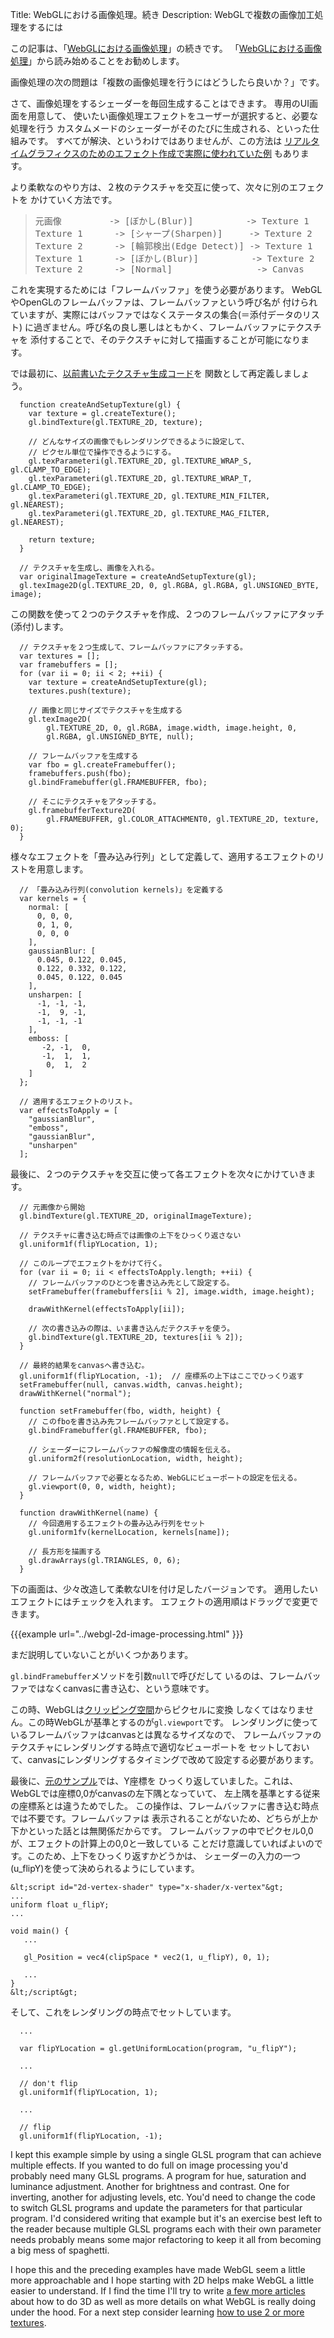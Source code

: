 Title: WebGLにおける画像処理。続き
Description: WebGLで複数の画像加工処理をするには

この記事は、「[WebGLにおける画像処理](webgl-image-processing.html)」の続きです。
「[WebGLにおける画像処理](webgl-image-processing.html)」から読み始めることをお勧めします。

画像処理の次の問題は「複数の画像処理を行うにはどうしたら良いか？」です。

さて、画像処理をするシェーダーを毎回生成することはできます。
専用のUI画面を用意して、
使いたい画像処理エフェクトをユーザーが選択すると、必要な処理を行う
カスタムメードのシェーダーがそのたびに生成される、といった仕組みです。
すべてが解決、というわけではありませんが、この方法は
[リアルタイムグラフィクスのためのエフェクト作成で実際に使われていた例](http://www.youtube.com/watch?v=cQUn0Zeh-0Q)
もあります。

より柔軟なのやり方は、２枚のテクスチャを交互に使って、次々に別のエフェクトを
かけていく方法です。

<blockquote><pre>
元画像         -&gt; [ぼかし(Blur)]          -&gt; Texture 1
Texture 1      -&gt; [シャープ(Sharpen)]     -&gt; Texture 2
Texture 2      -&gt; [輪郭検出(Edge Detect)] -&gt; Texture 1
Texture 1      -&gt; [ぼかし(Blur)]          -&gt; Texture 2
Texture 2      -&gt; [Normal]                -&gt; Canvas</pre></blockquote>

これを実現するためには「フレームバッファ」を使う必要があります。
WebGLやOpenGLのフレームバッファは、フレームバッファという呼び名が
付けられていますが、実際にはバッファではなくステータスの集合(＝添付データのリスト)
に過ぎません。呼び名の良し悪しはともかく、フレームバッファにテクスチャを
添付することで、そのテクスチャに対して描画することが可能になります。

では最初に、[以前書いたテクスチャ生成コード](webgl-image-processing.html)を
関数として再定義しましょう。

```
  function createAndSetupTexture(gl) {
    var texture = gl.createTexture();
    gl.bindTexture(gl.TEXTURE_2D, texture);

    // どんなサイズの画像でもレンダリングできるように設定して、
    // ピクセル単位で操作できるようにする。
    gl.texParameteri(gl.TEXTURE_2D, gl.TEXTURE_WRAP_S, gl.CLAMP_TO_EDGE);
    gl.texParameteri(gl.TEXTURE_2D, gl.TEXTURE_WRAP_T, gl.CLAMP_TO_EDGE);
    gl.texParameteri(gl.TEXTURE_2D, gl.TEXTURE_MIN_FILTER, gl.NEAREST);
    gl.texParameteri(gl.TEXTURE_2D, gl.TEXTURE_MAG_FILTER, gl.NEAREST);

    return texture;
  }

  // テクスチャを生成し、画像を入れる。
  var originalImageTexture = createAndSetupTexture(gl);
  gl.texImage2D(gl.TEXTURE_2D, 0, gl.RGBA, gl.RGBA, gl.UNSIGNED_BYTE, image);
```

この関数を使って２つのテクスチャを作成、２つのフレームバッファにアタッチ(添付)します。

```
  // テクスチャを２つ生成して、フレームバッファにアタッチする。
  var textures = [];
  var framebuffers = [];
  for (var ii = 0; ii < 2; ++ii) {
    var texture = createAndSetupTexture(gl);
    textures.push(texture);

    // 画像と同じサイズでテクスチャを生成する
    gl.texImage2D(
        gl.TEXTURE_2D, 0, gl.RGBA, image.width, image.height, 0,
        gl.RGBA, gl.UNSIGNED_BYTE, null);

    // フレームバッファを生成する
    var fbo = gl.createFramebuffer();
    framebuffers.push(fbo);
    gl.bindFramebuffer(gl.FRAMEBUFFER, fbo);

    // そこにテクスチャをアタッチする。
    gl.framebufferTexture2D(
        gl.FRAMEBUFFER, gl.COLOR_ATTACHMENT0, gl.TEXTURE_2D, texture, 0);
  }
```

様々なエフェクトを「畳み込み行列」として定義して、適用するエフェクトのリストを用意します。

```
  // 「畳み込み行列(convolution kernels)」を定義する
  var kernels = {
    normal: [
      0, 0, 0,
      0, 1, 0,
      0, 0, 0
    ],
    gaussianBlur: [
      0.045, 0.122, 0.045,
      0.122, 0.332, 0.122,
      0.045, 0.122, 0.045
    ],
    unsharpen: [
      -1, -1, -1,
      -1,  9, -1,
      -1, -1, -1
    ],
    emboss: [
       -2, -1,  0,
       -1,  1,  1,
        0,  1,  2
    ]
  };

  // 適用するエフェクトのリスト。
  var effectsToApply = [
    "gaussianBlur",
    "emboss",
    "gaussianBlur",
    "unsharpen"
  ];
```

最後に、２つのテクスチャを交互に使って各エフェクトを次々にかけていきます。

```
  // 元画像から開始
  gl.bindTexture(gl.TEXTURE_2D, originalImageTexture);

  // テクスチャに書き込む時点では画像の上下をひっくり返さない
  gl.uniform1f(flipYLocation, 1);

  // このループでエフェクトをかけて行く。
  for (var ii = 0; ii < effectsToApply.length; ++ii) {
    // フレームバッファのひとつを書き込み先として設定する。
    setFramebuffer(framebuffers[ii % 2], image.width, image.height);

    drawWithKernel(effectsToApply[ii]);

    // 次の書き込みの際は、いま書き込んだテクスチャを使う。
    gl.bindTexture(gl.TEXTURE_2D, textures[ii % 2]);
  }

  // 最終的結果をcanvasへ書き込む。
  gl.uniform1f(flipYLocation, -1);  // 座標系の上下はここでひっくり返す
  setFramebuffer(null, canvas.width, canvas.height);
  drawWithKernel("normal");

  function setFramebuffer(fbo, width, height) {
    // このfboを書き込み先フレームバッファとして設定する。
    gl.bindFramebuffer(gl.FRAMEBUFFER, fbo);

    // シェーダーにフレームバッファの解像度の情報を伝える。
    gl.uniform2f(resolutionLocation, width, height);

    // フレームバッファで必要となるため、WebGLにビューポートの設定を伝える。
    gl.viewport(0, 0, width, height);
  }

  function drawWithKernel(name) {
    // 今回適用するエフェクトの畳み込み行列をセット
    gl.uniform1fv(kernelLocation, kernels[name]);

    // 長方形を描画する
    gl.drawArrays(gl.TRIANGLES, 0, 6);
  }
```
下の画面は、少々改造して柔軟なUIを付け足したバージョンです。
適用したいエフェクトにはチェックを入れます。
エフェクトの適用順はドラッグで変更できます。

{{{example url="../webgl-2d-image-processing.html" }}}

まだ説明していないことがいくつかあります。

<code>gl.bindFramebuffer</code>メソッドを引数<code>null</code>で呼びだして
いるのは、フレームバッファではなくcanvasに書き込む、という意味です。

この時、WebGLは[クリッピング空間](webgl-fundamentals.html)からピクセルに変換
しなくてはなりません。この時WebGLが基準とするのが<code>gl.viewport</code>です。
レンダリングに使っているフレームバッファはcanvasとは異なるサイズなので、
フレームバッファのテクスチャにレンダリングする時点で適切なビューポートを
セットしておいて、canvasにレンダリングするタイミングで改めて設定する必要があります。

最後に、[元のサンプル](webgl-fundamentals.html)では、Y座標を
ひっくり返していました。これは、WebGLでは座標0,0がcanvasの左下隅となっていて、
左上隅を基準とする従来の座標系とは違うためでした。
この操作は、フレームバッファに書き込む時点では不要です。フレームバッファは
表示されることがないため、どちらが上か下かといった話とは無関係だからです。
フレームバッファの中でピクセル0,0が、エフェクトの計算上の0,0と一致している
ことだけ意識していればよいのです。このため、上下をひっくり返すかどうかは、
シェーダーの入力の一つ(u_flipY)を使って決められるようにしています。

```
&lt;script id="2d-vertex-shader" type="x-shader/x-vertex"&gt;
...
uniform float u_flipY;
...

void main() {
   ...

   gl_Position = vec4(clipSpace * vec2(1, u_flipY), 0, 1);

   ...
}
&lt;/script&gt;
```

そして、これをレンダリングの時点でセットしています。

```
  ...

  var flipYLocation = gl.getUniformLocation(program, "u_flipY");

  ...

  // don't flip
  gl.uniform1f(flipYLocation, 1);

  ...

  // flip
  gl.uniform1f(flipYLocation, -1);

```

I kept this example simple by using a single GLSL program that can achieve
multiple effects.  If you wanted to do full on image processing you'd
probably need many GLSL programs.  A program for hue, saturation and
luminance adjustment.  Another for brightness and contrast.  One for
inverting, another for adjusting levels, etc.  You'd need to change the
code to switch GLSL programs and update the parameters for that particular
program.  I'd considered writing that example but it's an exercise best
left to the reader because multiple GLSL programs each with their own
parameter needs probably means some major refactoring to keep it all from
becoming a big mess of spaghetti.

I hope this and the preceding examples have made WebGL seem a little more
approachable and I hope starting with 2D helps make WebGL a little easier
to understand.  If I find the time I'll try to write [a few more
articles](webgl-2d-translation.html) about how to do 3D as well as more
details on what WebGL is really doing under the hood.  For a next step
consider learning [how to use 2 or more textures](webgl-2-textures.html).


